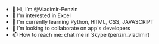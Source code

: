 - 👋 Hi, I’m @Vladimir-Penzin
- 👀 I’m interested in Excel
- 🌱 I’m currently learning Python, HTML, CSS, JAVASCRIPT
- 💞️ I’m looking to collaborate on app's developers
- 📫 How to reach me: chat me in Skype (penzin_vladimir)

<!---
Vladimir-Penzin/Vladimir-Penzin is a ✨ special ✨ repository because its `README.md` (this file) appears on your GitHub profile.
You can click the Preview link to take a look at your changes.
--->
